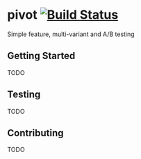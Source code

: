 pivot [![Build Status](https://travis-ci.org/CamShaft/pivot.png?branch=master)](https://travis-ci.org/CamShaft/pivot)
=====

Simple feature, multi-variant and A/B testing

Getting Started
---------------

TODO

Testing
-------

TODO

Contributing
------------

TODO
